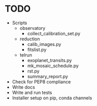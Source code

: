 # TODO
- Scripts
    - observatory
        - collect_calibration_set.py
    - reduction
        - calib_images.py
        - fitslist.py
    - telrun
        - exoplanet_transits.py
        - mk_mosaic_schedule.py
        - rst.py
        - summary_report.py
- Check for PEP8 compliance
- Write docs
- Write and run tests
- Installer setup on pip, conda channels